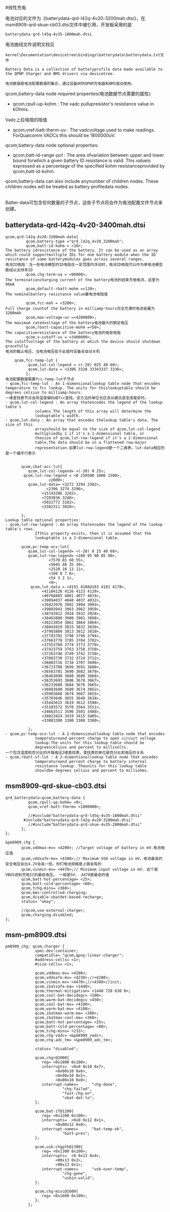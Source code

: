#线性充电


电池对应的文件为《batterydata-qrd-l42q-4v20-3200mah.dtsi》，在msm8909-qrd-skue-cb03.dtsi文件中被引用，开发板采用的是
	
	batterydata-qrd-l45q-4v35-1800mah.dtsi

电池曲线文件说明文档见
	
	kernel\Documentation\devicetree\bindings\batterydata\batterydata.txt文件
	
	Battery Data is a collection of batteryprofile data made available to the QPNP Charger and BMS drivers via devicetree.
	
	电池数据是电池配置数据的集合，通过设备树供QPNP充电器和BMS驱动使用。

	
qcom,battery-data node required properties(电池数据节点需要的属性):

- qcom,rpull-up-kohm : The vadc pullupresistor's resistance value in kOhms.

Vadc上拉电阻的阻值

- qcom,vref-batt-therm-uv : The vadcvoltage used to make readings.
                     ForQualcomm VADCs this should be 1800000uV.
 
qcom,battery-data node optional properties:
- qcom,batt-id-range-pct : The area ofvariation between upper and lower bound
                     forwhich a given battery ID resistance is valid. This
                     valueis expressed as a percentage of the specified kohm
                     resistanceprovided by qcom,batt-id-kohm.
 
qcom,battery-data can also include anynumber of children nodes. These children
nodes will be treated as battery profiledata nodes.

<br>
Batter-data可包含任何数量的子节点，这些子节点将会作为电池配置文件节点来创建。

## batterydata-qrd-l42q-4v20-3400mah.dtsi


	qcom,qrd-l42q-4v20-3200mah-data{
		     qcom,battery-type ="qrd_l42q_4v20_3200mah";
		     qcom,batt-id-kohm = <10>;      
	The battery idresistance of the battery. It can be used as an array which could supportmultiple IDs for one battery module when the ID resistance of some batterymodules goes across several ranges.
	电池ID电阻：当一些电池模型的ID电阻在一定范围内浮动时，电池ID电阻可以作为单电池模型数组以支持多ID
		     qcom,chg-term-ua = <96000>;
	The terminationcharging current of the battery电池的结束充电电流，这里为96mA
		     qcom,default-rbatt-mohm =<120>;
	The nominalbattery resistance value蓄电池电阻值
	 
		     qcom,fcc-mah = <3200>;
	Full charge countof the battery in milliamp-hours完全充满时电池容量为3200mAh
		     qcom,max-voltage-uv =<4200000>;
	The maximum ratedvoltage of the battery电池最大的额定电压
		     qcom,rbatt-capacitive-mohm =<50>;
	The capacitiveresistance of the battery电池的电容电阻
		     qcom,v-cutoff-uv = <3400000>;
	The cutoffvoltage of the battery at which the device should shutdown gracefully
	电池的截止电压，当电池电压低于此值时设备会自动关机
	 
		qcom,fcc-temp-lut {
		      qcom,lut-col-legend = <(-20) 025 40 60>;
		      qcom,lut-data = <3306 3328 33343337 3336>;
		     };
	电池配置数据需要fcc-temp-lut子节点
	- qcom,fcc-temp-lut : An 1-dimensionallookup table node that encodes temperature to fcc lookup. The units for thislookuptable should be degrees celsius to milliamp-hours.
	一维查找表节点会将温度编码成fcc查找。该方法的单位也应该从摄氏度变成毫安时。
	- qcom,lut-col-legend : An array thatencodes the legend of the lookup table's
			     columns.The length of this array will determine the
			     lookuptable's width.
	- qcom,lut-data : An array that encodes thelookup table's data. The size of this
			     arrayshould be equal to the size of qcom,lut-col-legend
			     multipliedby 1 if it's a 1-dimensional table, or
			     thesize of qcom,lut-row-legend if it's a 2-dimensional
			     table.The data should be in a flattened row-major
			     representation.如果lut-row-legend是一个二维表，lut-data相应的是一个偏平行表示
	 
	 
	       qcom,ibat-acc-lut{
		      qcom,lut-col-legend= <(-20) 0 25>;
			qcom,lut-row-legend = <0 250500 1000 1500>,
					   <2000>;
		      qcom,lut-data= <3272 3294 3302>,
				      <2396 3274 3296>,
				    <15743206 3282>,
				    <7283036 3248>,
				    <5022772 3182>,
				    <3382311 3020>;
	 
	       };
	Lookup table optional properties:
	- qcom,lut-row-legend : An array thatencodes the legend of the lookup table's rows.
			     Ifthis property exists, then it is assumed that the
			     lookuptable is a 2-dimensional table.
	 
	       qcom,pc-temp-ocv-lut{
		      qcom,lut-col-legend= <(-20) 0 25 40 60>;
		      qcom,lut-row-legend= <100 95 90 85 80>,
					   <7570 65 60 55>,
					   <5045 40 35 30>,
					   <2520 16 13 11>,
					   <109 8 7 6>,
					   <54 3 2 1>,
					   <0>;
		       qcom,lut-data = <4191 41884183 4181 4178>,
				    <41184128 4126 4123 4120>,
				    <40704085 4081 4077 4074>,
				    <39894037 4040 4037 4032>,
				    <39423976 3992 3994 3993>,
				    <39083943 3963 3962 3959>,
				    <38743912 3934 3932 3928>,
				    <38463880 3900 3901 3898>,
				    <38223854 3862 3864 3864>,
				    <38043829 3833 3832 3830>,
				    <37903809 3813 3812 3810>,
				    <37783792 3798 3796 3794>,
				    <37663778 3785 3784 3782>,
				    <37553768 3774 3773 3770>,
				    <37423759 3763 3758 3750>,
				    <37263746 3749 3742 3730>,
				    <37083730 3732 3724 3712>,
				    <36883716 3716 3707 3696>,
				    <36723708 3699 3691 3680>,
				    <36563701 3690 3682 3670>,
				    <36463698 3688 3680 3668>,
				    <36353693 3686 3678 3667>,
				    <36233688 3684 3676 3665>,
				    <36083680 3680 3674 3662>,
				    <35903668 3674 3667 3655>,
				    <35703646 3655 3648 3634>,
				    <35443615 3619 3612 3598>,
				    <35103572 3570 3564 3551>,
				    <34663511 3506 3501 3488>,
				    <34023424 3419 3415 3405>,
				    <33003300 3300 3300 3300>;
	 
		      };
	- qcom,pc-temp-ocv-lut : A 2-dimensionallookup table node that encodes
			     temperatureand percent charge to open circuit voltage
			     lookup.The units for this lookup table should be
			     degreescelsius and percent to millivolts.
	一个包含温度和百分比的开路电压2维查找表，查找表的单位是百分比和电压的关系
	- qcom,rbatt-sf-lut : A 2-dimentionallookup table node that encodes
			     temperatureand percent charge to battery internal
			     resistance lookup. Theunits for this lookup table
			     shouldbe degrees celsius and percent to milliohms.


## msm8909-qrd-skue-cb03.dtsi

	qrd_batterydata:qcom,battery-data {
		      qcom,rpull-up-kohm= <0>;
		      qcom,vref-batt-therm= <1800000>;
		     
		      //#include"batterydata-qrd-l45q-4v35-1800mah.dtsi"
			#include"batterydata-qrd-l42q-4v20-3200mah.dtsi"
		      //#include"batterydata-qrd-skue-4v35-2000mah.dtsi"
	       };
	};
	 
	&pm8909_chg {
	       qcom,vddmax-mv= <4200>; //Target voltage of battery in mV.电池电压值
	       qcom,vddsafe-mv= <4380>;// Maximum Vdd voltage in mV，电池最高的安全电压会比4.2V会高一些。你们电池规格是上面会有的
	       qcom,vinmin-mv= <4470>;// Minimum input voltage in mV. 这个是VBUS进到充电IC的最低电压。 一般是5V， 4470是最低的值
	       qcom,batt-hot-percentage= <25>;
	       qcom,batt-cold-percentage= <80>;
	       qcom,tchg-mins= <360>;
	       qcom,bms-controlled-charging;
	       qcom,disable-vbatdet-based-recharge;
	       status= "okay";
	 
	       //qcom,use-external-charger;
	       qcom,charging-disabled;
	};

## msm-pm8909.dtsi

	pm8909_chg: qcom,charger {
			     spmi-dev-container;
			     compatible= "qcom,qpnp-linear-charger";
			     #address-cells= <1>;
			     #size-cells= <1>;
	 
			     qcom,vddmax-mv= <4200>;
			     qcom,vddsafe-mv= <4230>;//<4200>;
			     qcom,vinmin-mv= <4470>;//<4308>//init;
			     qcom,ibatsafe-ma= <1440>;
			     qcom,thermal-mitigation= <1440 720 630 0>;
			     qcom,cool-bat-decidegc= <100>;
			     qcom,warm-bat-decidegc= <450>;
			     qcom,cool-bat-mv= <4100>;
			     qcom,warm-bat-mv= <4100>;
			     qcom,ibatmax-warm-ma= <360>;
			     qcom,ibatmax-cool-ma= <360>;
			     qcom,batt-hot-percentage= <25>;
			     qcom,batt-cold-percentage= <80>;
			     qcom,tchg-mins= <232>;
			     qcom,chg-vadc= <&pm8909_vadc>;
			     qcom,chg-adc_tm= <&pm8909_adc_tm>;
	 
			     status= "disabled";
	 
			     qcom,chgr@1000{
				    reg= <0x1000 0x100>;
				    interrupts=  <0x0 0x10 0x7>,
						  <0x00x10 0x6>,
						  <0x00x10 0x5>,
						  <0x00x10 0x0>;
				    interrupt-names=      "chg-done",
							 "chg-failed",
							 "fast-chg-on",
							 "vbat-det-lo";
			     };
	 
			     qcom,bat-if@1200{
				    reg= <0x1200 0x100>;
				    interrupts=  <0x0 0x12 0x1>,
						  <0x00x12 0x0>;
				    interrupt-names=      "bat-temp-ok",
							 "batt-pres";
			     };
	 
			     qcom,usb-chgpth@1300{
				    reg= <0x1300 0x100>;
				    interrupts=  <0 0x13 0x4>,
						  <00x13 0x2>,
						  <00x13 0x1>;
				    interrupt-names=      "usb-over-temp",
							 "chg-gone",
							 "usbin-valid";
			     };
	 
			     qcom,chg-misc@1600{
				    reg= <0x1600 0x100>;
			     };
		      };



